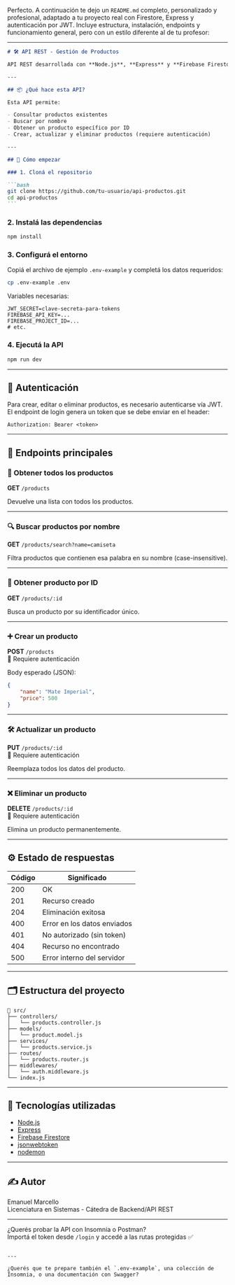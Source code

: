 Perfecto. A continuación te dejo un `README.md` completo, personalizado y profesional, adaptado a tu proyecto real con Firestore, Express y autenticación por JWT. Incluye estructura, instalación, endpoints y funcionamiento general, pero con un estilo diferente al de tu profesor:

---

````markdown
# 🛠️ API REST - Gestión de Productos

API REST desarrollada con **Node.js**, **Express** y **Firebase Firestore** para gestionar productos. Incluye operaciones CRUD, autenticación con JWT y control de acceso mediante middleware.

---

## 📦 ¿Qué hace esta API?

Esta API permite:

- Consultar productos existentes
- Buscar por nombre
- Obtener un producto específico por ID
- Crear, actualizar y eliminar productos (requiere autenticación)

---

## 🚀 Cómo empezar

### 1. Cloná el repositorio

```bash
git clone https://github.com/tu-usuario/api-productos.git
cd api-productos
```
````

### 2. Instalá las dependencias

```bash
npm install
```

### 3. Configurá el entorno

Copiá el archivo de ejemplo `.env-example` y completá los datos requeridos:

```bash
cp .env-example .env
```

Variables necesarias:

```env
JWT_SECRET=clave-secreta-para-tokens
FIREBASE_API_KEY=...
FIREBASE_PROJECT_ID=...
# etc.
```

### 4. Ejecutá la API

```bash
npm run dev
```

---

## 🔐 Autenticación

Para crear, editar o eliminar productos, es necesario autenticarse vía JWT.  
El endpoint de login genera un token que se debe enviar en el header:

```http
Authorization: Bearer <token>
```

---

## 📘 Endpoints principales

### 🔎 Obtener todos los productos

**GET** `/products`

Devuelve una lista con todos los productos.

---

### 🔍 Buscar productos por nombre

**GET** `/products/search?name=camiseta`

Filtra productos que contienen esa palabra en su nombre (case-insensitive).

---

### 🧾 Obtener producto por ID

**GET** `/products/:id`

Busca un producto por su identificador único.

---

### ➕ Crear un producto

**POST** `/products`  
🔐 Requiere autenticación

Body esperado (JSON):

```json
{
	"name": "Mate Imperial",
	"price": 500
}
```

---

### 🛠️ Actualizar un producto

**PUT** `/products/:id`  
🔐 Requiere autenticación

Reemplaza todos los datos del producto.

---

### ❌ Eliminar un producto

**DELETE** `/products/:id`  
🔐 Requiere autenticación

Elimina un producto permanentemente.

---

## ⚙️ Estado de respuestas

| Código | Significado                 |
| ------ | --------------------------- |
| 200    | OK                          |
| 201    | Recurso creado              |
| 204    | Eliminación exitosa         |
| 400    | Error en los datos enviados |
| 401    | No autorizado (sin token)   |
| 404    | Recurso no encontrado       |
| 500    | Error interno del servidor  |

---

## 🗂️ Estructura del proyecto

```
📁 src/
├── controllers/
│   └── products.controller.js
├── models/
│   └── product.model.js
├── services/
│   └── products.service.js
├── routes/
│   └── products.router.js
├── middlewares/
│   └── auth.middleware.js
└── index.js
```

---

## 🧰 Tecnologías utilizadas

- [Node.js](https://nodejs.org/)
- [Express](https://expressjs.com/)
- [Firebase Firestore](https://firebase.google.com/products/firestore)
- [jsonwebtoken](https://www.npmjs.com/package/jsonwebtoken)
- [nodemon](https://www.npmjs.com/package/nodemon)

---

## ✍️ Autor

Emanuel Marcello  
Licenciatura en Sistemas - Cátedra de Backend/API REST

---

¿Querés probar la API con Insomnia o Postman?  
Importá el token desde `/login` y accedé a las rutas protegidas ✅

```

---

¿Querés que te prepare también el `.env-example`, una colección de Insomnia, o una documentación con Swagger?
```
